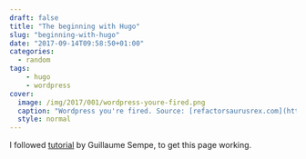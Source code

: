 ```yaml
---
draft: false
title: "The beginning with Hugo"
slug: "beginning-with-hugo"
date: "2017-09-14T09:58:50+01:00"
categories:
  - random
tags:
    - hugo
    - wordpress
cover:
  image: /img/2017/001/wordpress-youre-fired.png
  caption: "Wordpress you're fired. Source: [refactorsaurusrex.com](https://refactorsaurusrex.com/post/2016/wordpress-youre-fired/)"
  style: normal
---
```


I followed [tutorial](https://fillmem.com/post/fast-secured-and-free-static-site/) by Guillaume Sempe, to get this page working.

